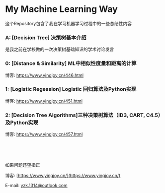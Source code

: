 # My Machine Learning Way

这个Repository包含了我在学习机器学习过程中的一些总结性内容

### A: [Decision Tree] 决策树基本介绍
是我之前在学校做的一次决策树基础知识的学术讨论发言

### 0: [Distance & Similarity] ML中相似性度量和距离的计算

博客: https://www.yingjoy.cn/446.html

### 1: [Logistic Regession] Logistic 回归算法及Python实现
博客: https://www.yingjoy.cn/451.html

### 2: [Decision Tree Algorithms]三种决策树算法（ID3, CART, C4.5）及Python实现
博客: https://www.yingjoy.cn/457.html


<br /><br /><br />

如果问题还望指正

博客: [https://www.yingjoy.cn/](https://www.yingjoy.cn/)

E-mail: [yzk.1314@outlook.com](mailto:yzk.1314@outlook.com)
